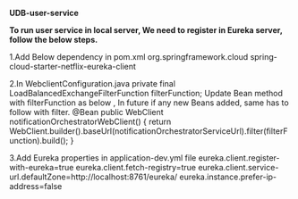**UDB-user-service**

**To run user service in local server, We need to register in Eureka server, follow the below steps.**

1.Add Below dependency in pom.xml
<dependency>
<groupId>org.springframework.cloud</groupId>
<artifactId>spring-cloud-starter-netflix-eureka-client</artifactId>
</dependency>

2.In WebclientConfiguration.java
private final LoadBalancedExchangeFilterFunction filterFunction;
Update Bean method with filterFunction as below , In future if any new Beans added, same has to follow with filter.
@Bean
public WebClient notificationOrchestratorWebClient() {
return WebClient.builder().baseUrl(notificationOrchestratorServiceUrl).filter(filterFunction).build();
}

3.Add Eureka properties in application-dev.yml file
eureka.client.register-with-eureka=true
eureka.client.fetch-registry=true
eureka.client.service-url.defaultZone=http://localhost:8761/eureka/
eureka.instance.prefer-ip-address=false